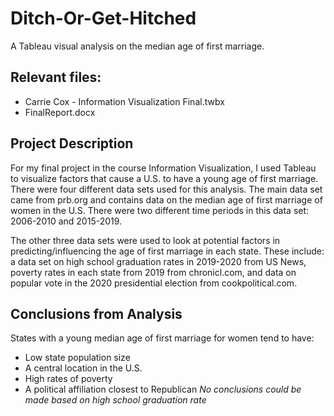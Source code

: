 # Ditch-Or-Get-Hitched
A Tableau visual analysis on the median age of first marriage. 

## Relevant files:
- Carrie Cox - Information Visualization Final.twbx
- FinalReport.docx

## Project Description

For my final project in the course Information Visualization, I used Tableau to visualize factors that cause a U.S. to have a young age of first marriage. There were four different data sets used for this analysis. The main data set came from prb.org and contains data on the median age of first marriage of women in the U.S. There were two different time periods in this data set: 2006-2010 and 2015-2019.

The other three data sets were used to look at potential factors in predicting/influencing the age of first marriage in each state. These include: a data set on high school graduation rates in 2019-2020 from US News, poverty rates in each state from 2019 from chronicl.com, and data on popular vote in the 2020 presidential election from cookpolitical.com. 

## Conclusions from Analysis 
States with a young median age of first marriage for women tend to have:
- Low state population size
- A central location in the U.S. 
- High rates of poverty 
- A political affiliation closest to Republican 
*No conclusions could be made based on high school graduation rate*
